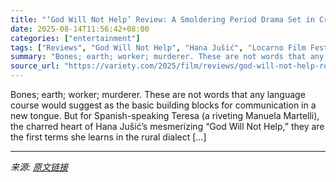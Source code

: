 ```yaml
---
title: "‘God Will Not Help’ Review: A Smoldering Period Drama Set in Craggy Rural Croatia"
date: 2025-08-14T11:56:42+08:00
categories: ["entertainment"]
tags: ["Reviews", "God Will Not Help", "Hana Jušić", "Locarno Film Festival"]
summary: "Bones; earth; worker; murderer. These are not words that any language course would suggest as the basic building blocks for communication in a new tongue. But for Spanish-speaking Teresa (a riveting M"
source_url: "https://variety.com/2025/film/reviews/god-will-not-help-review-1236487229/"
---
```


Bones; earth; worker; murderer. These are not words that any language course would suggest as the basic building blocks for communication in a new tongue. But for Spanish-speaking Teresa (a riveting Manuela Martelli), the charred heart of Hana Jušić&#8217;s mesmerizing &#8220;God Will Not Help,&#8221; they are the first terms she learns in the rural dialect [&#8230;]

---

*来源: [原文链接](https://variety.com/2025/film/reviews/god-will-not-help-review-1236487229/)*

